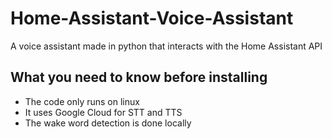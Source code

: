 # Home-Assistant-Voice-Assistant
A voice assistant made in python that interacts with the Home Assistant API

## What you need to know before installing
* The code only runs on linux
* It uses Google Cloud for STT and TTS
* The wake word detection is done locally
